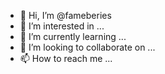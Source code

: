 - 👋 Hi, I’m @fameberies
- 👀 I’m interested in ...
- 🌱 I’m currently learning ...
- 💞️ I’m looking to collaborate on ...
- 📫 How to reach me ...

<!---
fameberies/fameberies is a ✨ special ✨ repository because its `README.md` (this file) appears on your GitHub profile.
You can click the Preview link to take a look at your changes.
--->
